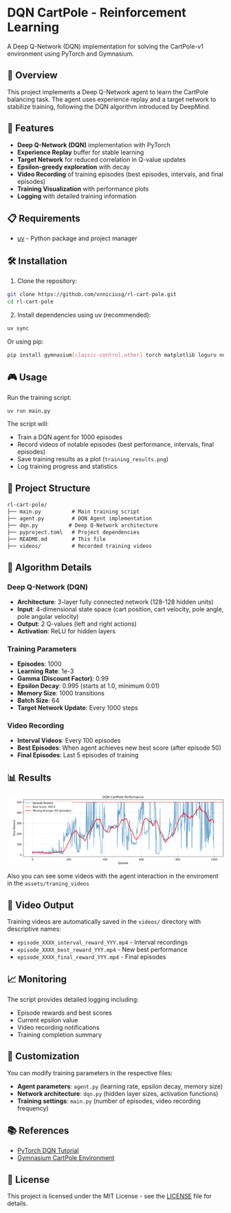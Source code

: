 # DQN CartPole - Reinforcement Learning

A Deep Q-Network (DQN) implementation for solving the CartPole-v1 environment using PyTorch and Gymnasium.

## 🎯 Overview

This project implements a Deep Q-Network agent to learn the CartPole balancing task. The agent uses experience replay and a target network to stabilize training, following the DQN algorithm introduced by DeepMind.

## 🚀 Features

- **Deep Q-Network (DQN)** implementation with PyTorch
- **Experience Replay** buffer for stable learning
- **Target Network** for reduced correlation in Q-value updates
- **Epsilon-greedy exploration** with decay
- **Video Recording** of training episodes (best episodes, intervals, and final episodes)
- **Training Visualization** with performance plots
- **Logging** with detailed training information

## 📋 Requirements

- [uv](https://docs.astral.sh/uv/) - Python package and project manager

## 🛠️ Installation

1. Clone the repository:

```bash
git clone https://github.com/vnniciusg/rl-cart-pole.git
cd rl-cart-pole
```

2. Install dependencies using uv (recommended):

```bash
uv sync
```

Or using pip:

```bash
pip install gymnasium[classic-control,other] torch matplotlib loguru numpy
```

## 🎮 Usage

Run the training script:

```bash
uv run main.py
```

The script will:

- Train a DQN agent for 1000 episodes
- Record videos of notable episodes (best performance, intervals, final episodes)
- Save training results as a plot (`training_results.png`)
- Log training progress and statistics

## 📁 Project Structure

```
rl-cart-pole/
├── main.py          # Main training script
├── agent.py         # DQN Agent implementation
├── dqn.py          # Deep Q-Network architecture
├── pyproject.toml   # Project dependencies
├── README.md        # This file
├── videos/          # Recorded training videos
```

## 🧠 Algorithm Details

### Deep Q-Network (DQN)

- **Architecture**: 3-layer fully connected network (128-128 hidden units)
- **Input**: 4-dimensional state space (cart position, cart velocity, pole angle, pole angular velocity)
- **Output**: 2 Q-values (left and right actions)
- **Activation**: ReLU for hidden layers

### Training Parameters

- **Episodes**: 1000
- **Learning Rate**: 1e-3
- **Gamma (Discount Factor)**: 0.99
- **Epsilon Decay**: 0.995 (starts at 1.0, minimum 0.01)
- **Memory Size**: 1000 transitions
- **Batch Size**: 64
- **Target Network Update**: Every 1000 steps

### Video Recording

- **Interval Videos**: Every 100 episodes
- **Best Episodes**: When agent achieves new best score (after episode 50)
- **Final Episodes**: Last 5 episodes of training

## 📊 Results

![Training Results](assets/training_results.png)

Also you can see some videos with the agent interaction in the enviroment in the `assets/traning_videos`

## 🎥 Video Output

Training videos are automatically saved in the `videos/` directory with descriptive names:

- `episode_XXXX_interval_reward_YYY.mp4` - Interval recordings
- `episode_XXXX_best_reward_YYY.mp4` - New best performance
- `episode_XXXX_final_reward_YYY.mp4` - Final episodes

## 📈 Monitoring

The script provides detailed logging including:

- Episode rewards and best scores
- Current epsilon value
- Video recording notifications
- Training completion summary

## 🔧 Customization

You can modify training parameters in the respective files:

- **Agent parameters**: `agent.py` (learning rate, epsilon decay, memory size)
- **Network architecture**: `dqn.py` (hidden layer sizes, activation functions)
- **Training settings**: `main.py` (number of episodes, video recording frequency)

## 📚 References

- [PyTorch DQN Tutorial](https://docs.pytorch.org/tutorials/intermediate/reinforcement_q_learning.html)
- [Gymnasium CartPole Environment](https://gymnasium.farama.org/environments/classic_control/cart_pole/)

## 📄 License

This project is licensed under the MIT License - see the [LICENSE](LICENSE) file for details.
